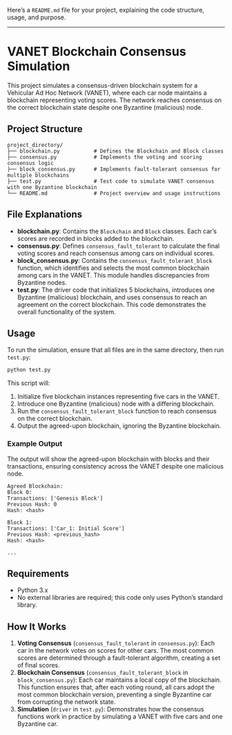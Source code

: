 Here’s a `README.md` file for your project, explaining the code structure, usage, and purpose.

---

# VANET Blockchain Consensus Simulation

This project simulates a consensus-driven blockchain system for a Vehicular Ad Hoc Network (VANET), where each car node maintains a blockchain representing voting scores. The network reaches consensus on the correct blockchain state despite one Byzantine (malicious) node.

## Project Structure

```
project_directory/
├── blockchain.py           # Defines the Blockchain and Block classes
├── consensus.py            # Implements the voting and scoring consensus logic
├── block_consensus.py      # Implements fault-tolerant consensus for multiple blockchains
├── test.py                 # Test code to simulate VANET consensus with one Byzantine blockchain
└── README.md               # Project overview and usage instructions
```

## File Explanations

- **blockchain.py**: Contains the `Blockchain` and `Block` classes. Each car’s scores are recorded in blocks added to the blockchain.
- **consensus.py**: Defines `consensus_fault_tolerant` to calculate the final voting scores and reach consensus among cars on individual scores.
- **block_consensus.py**: Contains the `consensus_fault_tolerant_block` function, which identifies and selects the most common blockchain among cars in the VANET. This module handles discrepancies from Byzantine nodes.
- **test.py**: The driver code that initializes 5 blockchains, introduces one Byzantine (malicious) blockchain, and uses consensus to reach an agreement on the correct blockchain. This code demonstrates the overall functionality of the system.

## Usage

To run the simulation, ensure that all files are in the same directory, then run `test.py`:

```bash
python test.py
```

This script will:
1. Initialize five blockchain instances representing five cars in the VANET.
2. Introduce one Byzantine (malicious) node with a differing blockchain.
3. Run the `consensus_fault_tolerant_block` function to reach consensus on the correct blockchain.
4. Output the agreed-upon blockchain, ignoring the Byzantine blockchain.

### Example Output

The output will show the agreed-upon blockchain with blocks and their transactions, ensuring consistency across the VANET despite one malicious node.

```plaintext
Agreed Blockchain:
Block 0:
Transactions: ['Genesis Block']
Previous Hash: 0
Hash: <hash>

Block 1:
Transactions: ['Car_1: Initial Score']
Previous Hash: <previous_hash>
Hash: <hash>

...
```

## Requirements

- Python 3.x
- No external libraries are required; this code only uses Python’s standard library.

## How It Works

1. **Voting Consensus** (`consensus_fault_tolerant` in `consensus.py`): Each car in the network votes on scores for other cars. The most common scores are determined through a fault-tolerant algorithm, creating a set of final scores.
2. **Blockchain Consensus** (`consensus_fault_tolerant_block` in `block_consensus.py`): Each car maintains a local copy of the blockchain. This function ensures that, after each voting round, all cars adopt the most common blockchain version, preventing a single Byzantine car from corrupting the network state.
3. **Simulation** (`driver` in `test.py`): Demonstrates how the consensus functions work in practice by simulating a VANET with five cars and one Byzantine car.
